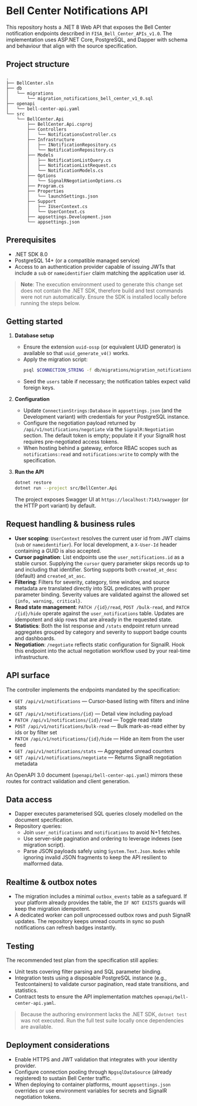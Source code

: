 # Bell Center Notifications API

This repository hosts a .NET 8 Web API that exposes the Bell Center notification endpoints described in `FISA_Bell_Center_APIs_v1.0`. The implementation uses ASP.NET Core, PostgreSQL, and Dapper with schema and behaviour that align with the source specification.

## Project structure

```
.
├── BellCenter.sln
├── db
│   └── migrations
│       └── migration_notifications_bell_center_v1_0.sql
├── openapi
│   └── bell-center-api.yaml
└── src
    └── BellCenter.Api
        ├── BellCenter.Api.csproj
        ├── Controllers
        │   └── NotificationsController.cs
        ├── Infrastructure
        │   ├── INotificationRepository.cs
        │   └── NotificationRepository.cs
        ├── Models
        │   ├── NotificationListQuery.cs
        │   ├── NotificationListRequest.cs
        │   └── NotificationModels.cs
        ├── Options
        │   └── SignalRNegotiationOptions.cs
        ├── Program.cs
        ├── Properties
        │   └── launchSettings.json
        ├── Support
        │   ├── IUserContext.cs
        │   └── UserContext.cs
        ├── appsettings.Development.json
        └── appsettings.json
```

## Prerequisites

* .NET SDK 8.0
* PostgreSQL 14+ (or a compatible managed service)
* Access to an authentication provider capable of issuing JWTs that include a `sub` or `nameidentifier` claim matching the application user id.

> **Note**: The execution environment used to generate this change set does not contain the .NET SDK, therefore build and test commands were not run automatically. Ensure the SDK is installed locally before running the steps below.

## Getting started

1. **Database setup**
   * Ensure the extension `uuid-ossp` (or equivalent UUID generator) is available so that `uuid_generate_v4()` works.
   * Apply the migration script:
     ```bash
     psql $CONNECTION_STRING -f db/migrations/migration_notifications_bell_center_v1_0.sql
     ```
   * Seed the `users` table if necessary; the notification tables expect valid foreign keys.

2. **Configuration**
   * Update `ConnectionStrings:Database` in `appsettings.json` (and the Development variant) with credentials for your PostgreSQL instance.
   * Configure the negotiation payload returned by `/api/v1/notifications/negotiate` via the `SignalR:Negotiation` section. The default token is empty; populate it if your SignalR host requires pre-negotiated access tokens.
   * When hosting behind a gateway, enforce RBAC scopes such as `notifications:read` and `notifications:write` to comply with the specification.

3. **Run the API**
   ```bash
   dotnet restore
   dotnet run --project src/BellCenter.Api
   ```
   The project exposes Swagger UI at `https://localhost:7143/swagger` (or the HTTP port variant) by default.

## Request handling & business rules

* **User scoping**: `UserContext` resolves the current user id from JWT claims (`sub` or `nameidentifier`). For local development, a `X-User-Id` header containing a GUID is also accepted.
* **Cursor pagination**: List endpoints use the `user_notifications.id` as a stable cursor. Supplying the `cursor` query parameter skips records up to and including that identifier. Sorting supports both `created_at_desc` (default) and `created_at_asc`.
* **Filtering**: Filters for severity, category, time window, and source metadata are translated directly into SQL predicates with proper parameter binding. Severity values are validated against the allowed set `{info, warning, critical}`.
* **Read state management**: `PATCH /{id}/read`, `POST /bulk-read`, and `PATCH /{id}/hide` operate against the `user_notifications` table. Updates are idempotent and skip rows that are already in the requested state.
* **Statistics**: Both the list response and `/stats` endpoint return unread aggregates grouped by category and severity to support badge counts and dashboards.
* **Negotiation**: `/negotiate` reflects static configuration for SignalR. Hook this endpoint into the actual negotiation workflow used by your real-time infrastructure.

## API surface

The controller implements the endpoints mandated by the specification:

* `GET /api/v1/notifications` — Cursor-based listing with filters and inline stats
* `GET /api/v1/notifications/{id}` — Detail view including payload
* `PATCH /api/v1/notifications/{id}/read` — Toggle read state
* `POST /api/v1/notifications/bulk-read` — Bulk mark-as-read either by ids or by filter set
* `PATCH /api/v1/notifications/{id}/hide` — Hide an item from the user feed
* `GET /api/v1/notifications/stats` — Aggregated unread counters
* `GET /api/v1/notifications/negotiate` — Returns SignalR negotiation metadata

An OpenAPI 3.0 document (`openapi/bell-center-api.yaml`) mirrors these routes for contract validation and client generation.

## Data access

* Dapper executes parameterised SQL queries closely modelled on the document specification.
* Repository queries:
  * Join `user_notifications` and `notifications` to avoid N+1 fetches.
  * Use server-side pagination and ordering to leverage indexes (see migration script).
  * Parse JSON payloads safely using `System.Text.Json.Nodes` while ignoring invalid JSON fragments to keep the API resilient to malformed data.

## Realtime & outbox notes

* The migration includes a minimal `outbox_events` table as a safeguard. If your platform already provides the table, the `IF NOT EXISTS` guards will keep the migration idempotent.
* A dedicated worker can poll unprocessed outbox rows and push SignalR updates. The repository keeps unread counts in sync so push notifications can refresh badges instantly.

## Testing

The recommended test plan from the specification still applies:

* Unit tests covering filter parsing and SQL parameter binding.
* Integration tests using a disposable PostgreSQL instance (e.g., Testcontainers) to validate cursor pagination, read state transitions, and statistics.
* Contract tests to ensure the API implementation matches `openapi/bell-center-api.yaml`.

> Because the authoring environment lacks the .NET SDK, `dotnet test` was not executed. Run the full test suite locally once dependencies are available.

## Deployment considerations

* Enable HTTPS and JWT validation that integrates with your identity provider.
* Configure connection pooling through `NpgsqlDataSource` (already registered) to sustain Bell Center traffic.
* When deploying to container platforms, mount `appsettings.json` overrides or use environment variables for secrets and SignalR negotiation tokens.

